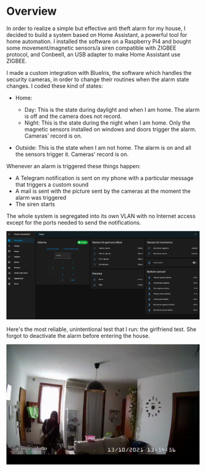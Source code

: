 # Overview

In order to realize a simple but effective anti theft alarm for my house, I decided to build a system based on Home Assistant, a powerful tool for home automation.
I installed the software on a Raspberry Pi4 and bought some movement/magnetic sensors/a siren compatible with ZIGBEE protocol, and ConbeeII, an USB adapter to make Home Assistant use ZIGBEE.

I made a custom integration with BlueIris, the software which handles the security cameras, in order to change their routines when the alarm state changes.
I coded these kind of states:
- Home:
  - Day: This is the state during daylight and when I am home. The alarm is off and the camera does not record.
  - Night: This is the state during the night when I am home. Only the magnetic sensors installed on windows and doors trigger the alarm. Cameras' record is on.

- Outside:
This is the state when I am not home. The alarm is on and all the sensors trigger it. Cameras' record is on.

Whenever an alarm is triggered these things happen:
- A Telegram notification is sent on my phone with a particular message that triggers a custom sound
- A mail is sent with the picture sent by the cameras at the moment the alarm was triggered
- The siren starts

The whole system is segregated into its own VLAN with no Internet access except for the ports needed to send the notifications.

![Alt text](alarm-main-panel.png?raw=true "Alarm main page")

Here's the most reliable, unintentional test that I run: the girlfriend test. She forgot to deactivate the alarm before entering the house.

![Alt text](alarm-proof-test.gif?raw=true "Alarm test")